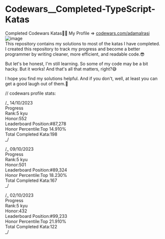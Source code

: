 # Codewars\_\_Completed-TypeScript-Katas

Completed Codewars Katas🐱‍👤
My Profile => [codewars.com/adamalrasi](https://www.codewars.com/users/adamalrasi) <br>
![image](https://github.com/adamalrasi/Codewars__Completed-TypeScript-Katas/assets/147779056/b62146a6-a15b-4751-9f8f-d1c092d41186) <br>
This repository contains my solutions to most of the katas I have completed. I created this repository to track my progress and become a better programmer by writing cleaner, more efficient, and readable code.😎

But let's be honest, I'm still learning. So some of my code may be a bit hacky. But it works! And that's all that matters, right?😅

I hope you find my solutions helpful. And if you don't, well, at least you can get a good laugh out of them.🥳


// codewars profile stats:

/_ 14/10/2023 <br>
Progress <br>
Rank:5 kyu <br>
Honor:552 <br>
Leaderboard Position:#87,278 <br>
Honor Percentile:Top 14.910% <br>
Total Completed Kata:198 <br>
_/

/_ 09/10/2023 <br>
Progress <br>
Rank:5 kyu <br>
Honor:501 <br>
Leaderboard Position:#89,324 <br>
Honor Percentile:Top 18.230% <br>
Total Completed Kata:167 <br>
_/

/_ 02/10/2023 <br>
Progress <br>
Rank:5 kyu <br>
Honor:432 <br>
Leaderboard Position:#99,233 <br>
Honor Percentile:Top 21.910% <br>
Total Completed Kata:122 <br>
_/
